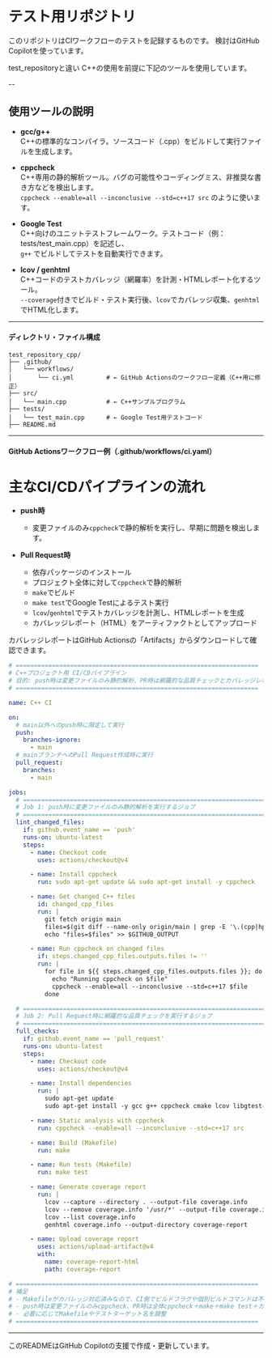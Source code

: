 # テスト用リポジトリ

このリポジトリはCIワークフローのテストを記録するものです。
検討はGitHub Copilotを使っています。

test_repositoryと違い
C++の使用を前提に下記のツールを使用しています。

--
## 使用ツールの説明

- **gcc/g++**  
  C++の標準的なコンパイラ。ソースコード（.cpp）をビルドして実行ファイルを生成します。

- **cppcheck**  
  C++専用の静的解析ツール。バグの可能性やコーディングミス、非推奨な書き方などを検出します。  
  `cppcheck --enable=all --inconclusive --std=c++17 src` のように使います。

- **Google Test**  
  C++向けのユニットテストフレームワーク。テストコード（例：tests/test_main.cpp）を記述し、  
  `g++` でビルドしてテストを自動実行できます。

- **lcov / genhtml**  
  C++コードのテストカバレッジ（網羅率）を計測・HTMLレポート化するツール。  
  `--coverage`付きでビルド・テスト実行後、`lcov`でカバレッジ収集、`genhtml`でHTML化します。

---
#### ディレクトリ・ファイル構成

```
test_repository_cpp/
├── .github/
│   └── workflows/
│       └── ci.yml         # ← GitHub Actionsのワークフロー定義（C++用に修正）
├── src/
│   └── main.cpp           # ← C++サンプルプログラム
├── tests/
│   └── test_main.cpp      # ← Google Test用テストコード
├── README.md

```

---
#### GitHub Actionsワークフロー例（.github/workflows/ci.yaml）

# 主なCI/CDパイプラインの流れ

- **push時**  
  - 変更ファイルのみ`cppcheck`で静的解析を実行し、早期に問題を検出します。

- **Pull Request時**  
  - 依存パッケージのインストール  
  - プロジェクト全体に対して`cppcheck`で静的解析  
  - `make`でビルド  
  - `make test`でGoogle Testによるテスト実行  
  - `lcov`/`genhtml`でテストカバレッジを計測し、HTMLレポートを生成  
  - カバレッジレポート（HTML）をアーティファクトとしてアップロード

カバレッジレポートはGitHub Actionsの「Artifacts」からダウンロードして確認できます。

```yaml
# ===================================================================
# C++プロジェクト用 CI/CDパイプライン
# 目的: push時は変更ファイルのみ静的解析、PR時は網羅的な品質チェックとカバレッジレポート生成
# ===================================================================

name: C++ CI

on:
  # main以外へのpush時に限定して実行
  push:
    branches-ignore:
      - main
  # mainブランチへのPull Request作成時に実行
  pull_request:
    branches:
      - main

jobs:
  # ===================================================================
  # Job 1: push時に変更ファイルのみ静的解析を実行するジョブ
  # ===================================================================
  lint_changed_files:
    if: github.event_name == 'push'
    runs-on: ubuntu-latest
    steps:
      - name: Checkout code
        uses: actions/checkout@v4

      - name: Install cppcheck
        run: sudo apt-get update && sudo apt-get install -y cppcheck

      - name: Get changed C++ files
        id: changed_cpp_files
        run: |
          git fetch origin main
          files=$(git diff --name-only origin/main | grep -E '\.(cpp|hpp|cc|cxx|h)$' || true)
          echo "files=$files" >> $GITHUB_OUTPUT

      - name: Run cppcheck on changed files
        if: steps.changed_cpp_files.outputs.files != ''
        run: |
          for file in ${{ steps.changed_cpp_files.outputs.files }}; do
            echo "Running cppcheck on $file"
            cppcheck --enable=all --inconclusive --std=c++17 $file
          done

  # ===================================================================
  # Job 2: Pull Request時に網羅的な品質チェックを実行するジョブ
  # ===================================================================
  full_checks:
    if: github.event_name == 'pull_request'
    runs-on: ubuntu-latest
    steps:
      - name: Checkout code
        uses: actions/checkout@v4

      - name: Install dependencies
        run: |
          sudo apt-get update
          sudo apt-get install -y gcc g++ cppcheck cmake lcov libgtest-dev

      - name: Static analysis with cppcheck
        run: cppcheck --enable=all --inconclusive --std=c++17 src

      - name: Build (Makefile)
        run: make

      - name: Run tests (Makefile)
        run: make test

      - name: Generate coverage report
        run: |
          lcov --capture --directory . --output-file coverage.info
          lcov --remove coverage.info '/usr/*' --output-file coverage.info
          lcov --list coverage.info
          genhtml coverage.info --output-directory coverage-report

      - name: Upload coverage report
        uses: actions/upload-artifact@v4
        with:
          name: coverage-report-html
          path: coverage-report

# ===================================================================
# 補足
# - Makefileがカバレッジ対応済みなので、CI側でビルドフラグや個別ビルドコマンドは不要
# - push時は変更ファイルのみcppcheck、PR時は全体cppcheck＋make＋make test＋カバレッジ
# - 必要に応じてMakefileやテストターゲット名を調整
# ===================================================================
```

---

このREADMEはGitHub Copilotの支援で作成・更新しています。
